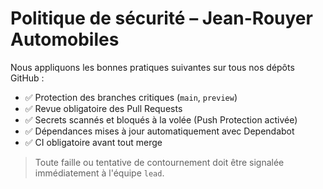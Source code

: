 # Politique de sécurité – Jean-Rouyer Automobiles

Nous appliquons les bonnes pratiques suivantes sur tous nos dépôts GitHub :

- ✅ Protection des branches critiques (`main`, `preview`)
- ✅ Revue obligatoire des Pull Requests
- ✅ Secrets scannés et bloqués à la volée (Push Protection activée)
- ✅ Dépendances mises à jour automatiquement avec Dependabot
- ✅ CI obligatoire avant tout merge

> Toute faille ou tentative de contournement doit être signalée immédiatement à l'équipe `lead`.

